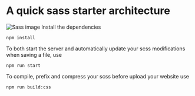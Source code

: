 # A quick sass starter architecture
![Sass image](https://miro.medium.com/max/1200/1*miUATuy4zIZlyu5ubWRgIw.png)
Install the dependencies
```
npm install
```

To both start the server and automatically update your scss modifications when saving a file, use 
```
npm run start
```

To compile, prefix and compress your scss before upload your website use
```
npm run build:css
```